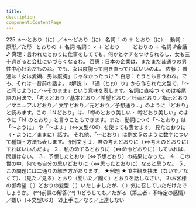 ```yaml
---
title:
description
component:ContentPage
---
```



225.＊～とおり（に）／＊～どおり（に）
名詞： の ＋ とおり（に）  
動詞：原形／た形   とおりの ＋ 名詞
名詞： × ＋ どおり  
      どおりの ＋ 名詞
♪会話 ♪
真理：言われたとおりに仕事をしてても、何かとケチをつけられるし、女も三十過ぎると会社にいづらくなるわ。 百恵：日本の企業は、まだまだ昔通りの男性中心社会だものね。でも、女は度胸って開き直ってればいいのよ。 佐藤： 普通は「女は愛嬌、男は度胸」じゃなかったっけ？
百恵：そうとも言うわね。でも、それは一昔前の話よ。
♯解説 ♭
「通（とお）り」から作られた文型で、「～と同じように／～そのまま」という意味を表します。名詞に直接つ くのは接尾語の用法で、「考えどおり／基本どおり／希望どおり／計画どおり／指示どおり／マニュアルどおり／ 文字どおり／元どおり／予想通り…」のように「どおり」と読みます。この「Ｎどおり」は、「噂のとおり美しい・ 噂どおり美しい」のように「Ｎ のとおり」と言うこともできます。また、動詞につく「～とおり」は「～ように」 や「～まま」（⇔文型406）を使っても表せます。
見たとおりに（・ように／ままに）話す。 それ他、「～とおり」は例文５のように数字について種類・方法も表します。
§例文 §
１．君の考えどおりに（⇔考えのとおりに）すればいいんだよ。
２．私の命ずるとおりに（⇔命令どおりに）していれば、問題はない。
３．予想したとおり（⇔予想どおり）の結果になった。
４．この世の中、何でも自分の思いどおりに（⇔思ったとおりに）なると思うな。
５．この問題には二通りの解き方があります。
★例題 ★
1)主観を挟ま（ないで／なくて）、（見た／見る）とおり（聞いた／聞く）とおりを話しなさい。
2)お客様の御希望（ ）どおりの髪型（ ）いたしましたが、（ ）気に召していただけたでしょうか。
(^^)前課の解答(^^)
1)どうしても／たがる（第三者・不特定の感情）／嫌い（→文型063）
2)上手に／なり／上達しない
